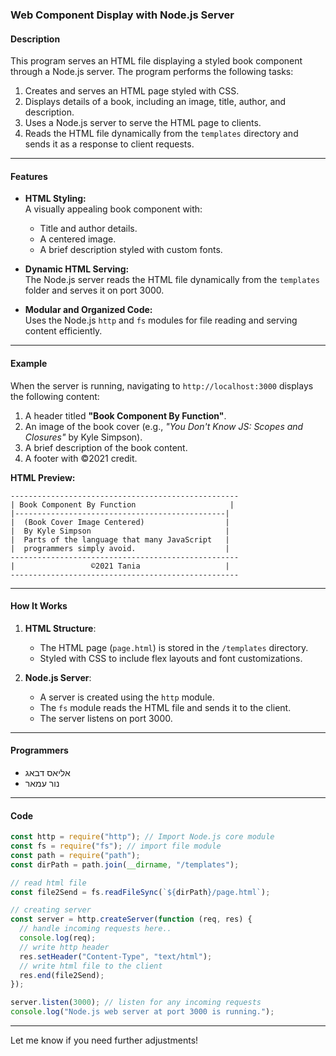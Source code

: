 ### **Web Component Display with Node.js Server**

#### **Description**
This program serves an HTML file displaying a styled book component through a Node.js server. The program performs the following tasks:

1. Creates and serves an HTML page styled with CSS.
2. Displays details of a book, including an image, title, author, and description.
3. Uses a Node.js server to serve the HTML page to clients.
4. Reads the HTML file dynamically from the `templates` directory and sends it as a response to client requests.

---

#### **Features**
- **HTML Styling:**  
  A visually appealing book component with:
  - Title and author details.
  - A centered image.
  - A brief description styled with custom fonts.

- **Dynamic HTML Serving:**  
  The Node.js server reads the HTML file dynamically from the `templates` folder and serves it on port 3000.

- **Modular and Organized Code:**  
  Uses the Node.js `http` and `fs` modules for file reading and serving content efficiently.

---

#### **Example**
When the server is running, navigating to `http://localhost:3000` displays the following content:

1. A header titled **"Book Component By Function"**.
2. An image of the book cover (e.g., _"You Don't Know JS: Scopes and Closures"_ by Kyle Simpson).
3. A brief description of the book content.
4. A footer with ©2021 credit.

**HTML Preview:**
```
---------------------------------------------------
| Book Component By Function                     |
|-----------------------------------------------|
|  (Book Cover Image Centered)                  |
|  By Kyle Simpson                              |
|  Parts of the language that many JavaScript   |
|  programmers simply avoid.                    |
---------------------------------------------------
|                 ©2021 Tania                   |
---------------------------------------------------
```

---

#### **How It Works**
1. **HTML Structure**:  
   - The HTML page (`page.html`) is stored in the `/templates` directory.
   - Styled with CSS to include flex layouts and font customizations.

2. **Node.js Server**:  
   - A server is created using the `http` module.
   - The `fs` module reads the HTML file and sends it to the client.
   - The server listens on port 3000.

---

#### **Programmers**
- אליאס דבאג  
- נור עמאר  

---

#### **Code**
```javascript
const http = require("http"); // Import Node.js core module
const fs = require("fs"); // import file module
const path = require("path");
const dirPath = path.join(__dirname, "/templates");

// read html file
const file2Send = fs.readFileSync(`${dirPath}/page.html`);

// creating server
const server = http.createServer(function (req, res) {
  // handle incoming requests here..
  console.log(req);
  // write http header
  res.setHeader("Content-Type", "text/html");
  // write html file to the client
  res.end(file2Send);
});

server.listen(3000); // listen for any incoming requests
console.log("Node.js web server at port 3000 is running.");
```

---

Let me know if you need further adjustments!
